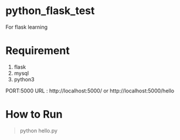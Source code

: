 # python_flask_test
For flask learning

# Requirement
1. flask
2. mysql
3. python3

PORT:5000
URL : http://localhost:5000/ or  http://localhost:5000/hello


# How to Run
> python hello.py

